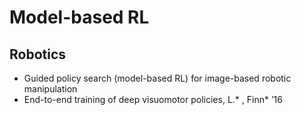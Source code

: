 # Model-based RL

## Robotics
- Guided policy search (model-based RL) for image-based robotic manipulation
- End-to-end training of deep visuomotor policies, L.* , Finn* ’16